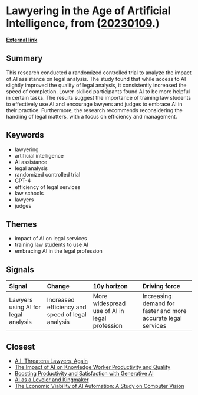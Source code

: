 # __Lawyering in the Age of Artificial Intelligence__, from ([20230109](https://kghosh.substack.com/p/20230109).)

__[External link](https://papers.ssrn.com/sol3/papers.cfm?abstract_id=4626276&utm_source=substack&utm_medium=email)__



## Summary

This research conducted a randomized controlled trial to analyze the impact of AI assistance on legal analysis. The study found that while access to AI slightly improved the quality of legal analysis, it consistently increased the speed of completion. Lower-skilled participants found AI to be more helpful in certain tasks. The results suggest the importance of training law students to effectively use AI and encourage lawyers and judges to embrace AI in their practice. Furthermore, the research recommends reconsidering the handling of legal matters, with a focus on efficiency and management.

## Keywords

* lawyering
* artificial intelligence
* AI assistance
* legal analysis
* randomized controlled trial
* GPT-4
* efficiency of legal services
* law schools
* lawyers
* judges

## Themes

* impact of AI on legal services
* training law students to use AI
* embracing AI in the legal profession

## Signals

| Signal                              | Change                                           | 10y horizon                                   | Driving force                                                 |
|:------------------------------------|:-------------------------------------------------|:----------------------------------------------|:--------------------------------------------------------------|
| Lawyers using AI for legal analysis | Increased efficiency and speed of legal analysis | More widespread use of AI in legal profession | Increasing demand for faster and more accurate legal services |

## Closest

* [A.I. Threatens Lawyers, Again](2d3b20a8b6a2fbbb191cffd8ebba1792)
* [The Impact of AI on Knowledge Worker Productivity and Quality](c63bd059cb529b72b00ecbdcd2f85268)
* [Boosting Productivity and Satisfaction with Generative AI](01bec9add8819c277aad7d7ba19983f7)
* [AI as a Leveler and Kingmaker](217aa25bfccb56bceb69db3a0b5667f5)
* [The Economic Viability of AI Automation: A Study on Computer Vision](89ee61cc0d9fa77ecb1eb4100622a53f)